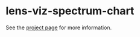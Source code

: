 lens-viz-spectrum-chart
================

See the [project page](http://lenses.github.io/lenses-component-demo/) for more information.
